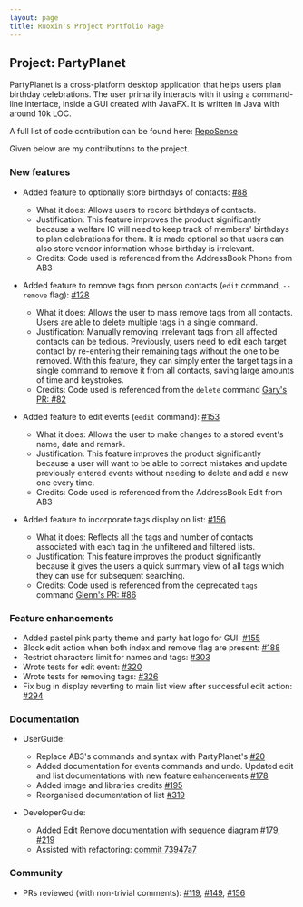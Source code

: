 ```yaml
---
layout: page
title: Ruoxin's Project Portfolio Page
---
```


## Project: PartyPlanet

PartyPlanet is a cross-platform desktop application that helps users plan birthday celebrations.
The user primarily interacts with it using a command-line interface, inside a GUI created with JavaFX.
It is written in Java with around 10k LOC.

A full list of code contribution can be found here:
[RepoSense](https://nus-cs2103-ay2021s2.github.io/tp-dashboard/?search=zhengruoxin&breakdown=true)

Given below are my contributions to the project.

### New features

- Added feature to optionally store birthdays of contacts:
  [\#88](https://github.com/AY2021S2-CS2103-W16-3/tp/pull/88)
  * What it does: Allows users to record birthdays of contacts.
  * Justification: This feature improves the product significantly because a welfare IC will need to keep track of members' birthdays to plan celebrations for them.
    It is made optional so that users can also store vendor information whose birthday is irrelevant.
  * Credits: Code used is referenced from the AddressBook Phone from AB3

- Added feature to remove tags from person contacts (`edit` command, `--remove` flag):
  [\#128](https://github.com/AY2021S2-CS2103-W16-3/tp/pull/128)
  * What it does: Allows the user to mass remove tags from all contacts. Users are able to delete multiple tags in a single command.
  * Justification: Manually removing irrelevant tags from all affected contacts can be tedious. 
    Previously, users need to edit each target contact by re-entering their remaining tags without the one to be removed. 
    With this feature, they can simply enter the target tags in a single command to remove it from all contacts, saving large amounts of time and keystrokes.
  * Credits: Code used is referenced from the `delete` command [Gary's PR: \#82](https://github.com/AY2021S2-CS2103-W16-3/tp/pull/82) 
  
- Added feature to edit events (`eedit` command):
  [\#153](https://github.com/AY2021S2-CS2103-W16-3/tp/pull/153)
  * What it does: Allows the user to make changes to a stored event's name, date and remark.
  * Justification: This feature improves the product significantly because a user will want to be able to 
    correct mistakes and update previously entered events without needing to delete and add a new one every time. 
  * Credits: Code used is referenced from the AddressBook Edit from AB3

- Added feature to incorporate tags display on list:
  [\#156](https://github.com/AY2021S2-CS2103-W16-3/tp/pull/156)
  * What it does: Reflects all the tags and number of contacts associated with each tag in the unfiltered and filtered lists.
  * Justification: This feature improves the product significantly because it gives the users a quick summary view of all tags which they can use for subsequent searching.
  * Credits: Code used is referenced from the deprecated `tags` command [Glenn's PR: \#86](https://github.com/AY2021S2-CS2103-W16-3/tp/pull/86)

### Feature enhancements

- Added pastel pink party theme and party hat logo for GUI:
  [\#155](https://github.com/AY2021S2-CS2103-W16-3/tp/pull/155)
- Block edit action when both index and remove flag are present:
  [\#188](https://github.com/AY2021S2-CS2103-W16-3/tp/pull/188)
- Restrict characters limit for names and tags:
  [\#303](https://github.com/AY2021S2-CS2103-W16-3/tp/pull/303)
- Wrote tests for edit event:
  [\#320](https://github.com/AY2021S2-CS2103-W16-3/tp/pull/320)
- Wrote tests for removing tags:
  [\#326](https://github.com/AY2021S2-CS2103-W16-3/tp/pull/326)
- Fix bug in display reverting to main list view after successful edit action:
  [\#294](https://github.com/AY2021S2-CS2103-W16-3/tp/pull/294)
  
### Documentation

- UserGuide: 
  * Replace AB3's commands and syntax with PartyPlanet's [\#20](https://github.com/AY2021S2-CS2103-W16-3/tp/pull/20)
  * Added documentation for events commands and undo. Updated edit and list documentations with new feature enhancements [\#178](https://github.com/AY2021S2-CS2103-W16-3/tp/pull/178)
  * Added image and libraries credits [\#195](https://github.com/AY2021S2-CS2103-W16-3/tp/pull/195)
  * Reorganised documentation of list [\#319](https://github.com/AY2021S2-CS2103-W16-3/tp/pull/319)
  
- DeveloperGuide:
  * Added Edit Remove documentation with sequence diagram [\#179](https://github.com/AY2021S2-CS2103-W16-3/tp/pull/179),
    [\#219](https://github.com/AY2021S2-CS2103-W16-3/tp/pull/42https://github.com/AY2021S2-CS2103-W16-3/tp/pull/219)
  * Assisted with refactoring: [commit 73947a7](https://github.com/AY2021S2-CS2103-W16-3/tp/commit/73947a7f2a5db30bb91a469cb3ac3f10ac258164)  

### Community

- PRs reviewed (with non-trivial comments):
  [\#119](https://github.com/AY2021S2-CS2103-W16-3/tp/pull/119),
  [\#149](https://github.com/AY2021S2-CS2103-W16-3/tp/pull/149),
  [\#156](https://github.com/AY2021S2-CS2103-W16-3/tp/pull/156)